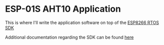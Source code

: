 # ESP-01S AHT10 Application

This is where I'll write the application software on top of the [ESP8266 RTOS SDK](https://github.com/espressif/ESP8266_RTOS_SDK/)

Additional documentation regarding the SDK can be found [here](https://docs.espressif.com/projects/esp8266-rtos-sdk/en/latest/)
